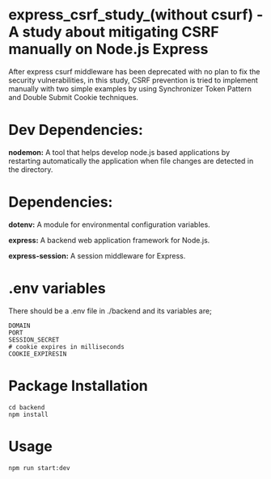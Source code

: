 # express_csrf_study_(without csurf) - A study about mitigating CSRF manually on Node.js Express 


<p>After express csurf middleware has been deprecated with no plan to fix the security vulnerabilities, in this study, CSRF prevention is tried to implement manually with two simple examples by using Synchronizer Token Pattern and Double Submit Cookie techniques.</p>

# Dev Dependencies:
<p><b>nodemon:</b> A tool that helps develop node.js based applications by restarting automatically the application when file changes are detected in the directory.</p>

# Dependencies:
<p><b>dotenv:</b> A module for environmental configuration variables.</p>
<p><b>express:</b> A backend web application framework for Node.js.</p>
<p><b>express-session:</b> A session middleware for Express.</p>

# .env variables

There should be a .env file in ./backend and its variables are;

```dotenv
DOMAIN
PORT
SESSION_SECRET
# cookie expires in milliseconds
COOKIE_EXPIRESIN
```

# Package Installation
```
cd backend
npm install
```
# Usage
```
npm run start:dev
```
